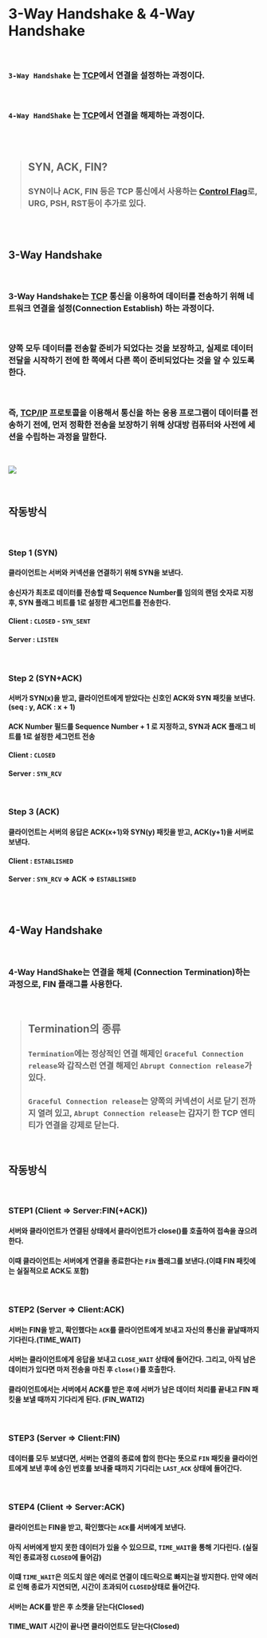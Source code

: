 # **3-Way Handshake & 4-Way Handshake**

<br>

### **`3-Way Handshake`** 는 [TCP](./../프로토콜/TCP.md)에서 **연결을 설정**하는 과정이다.
<br>

### **`4-Way HandShake`** 는 [TCP](./../프로토콜/TCP.md)에서 **연결을 해제**하는 과정이다.

<br><br>

> ## **SYN, ACK, FIN?**
> ### SYN이나 ACK, FIN 등은 TCP 통신에서 사용하는 [Control Flag](TCP%20Control%20Flag.md)로, URG, PSH, RST등이 추가로 있다.
<br><br>

## **3-Way Handshake**

<br>

### 3-Way Handshake는 [TCP](./../프로토콜/TCP.md) 통신을 이용하여 데이터를 전송하기 위해 네트워크 연결을 **설정(Connection Establish)** 하는 과정이다.
<br>

### 양쪽 모두 데이터를 전송할 준비가 되었다는 것을 보장하고, 실제로 데이터 전달을 시작하기 전에 한 쪽에서 다른 쪽이 준비되었다는 것을 알 수 있도록 한다.

<br>

### 즉, [TCP/IP](TCP／IP%204계층.md) 프로토콜을 이용해서 통신을 하는 응용 프로그램이 데이터를 전송하기 전에, 먼저 정확한 전송을 보장하기 위해 상대방 컴퓨터와 사전에 세션을 수립하는 과정을 말한다.


<br>

![](https://velog.velcdn.com/images/younghyun/post/1559d0f9-b1bb-4066-be78-4cd05ca76db9/image.png)

<br>

## **작동방식**

<br>



### **Step 1 (SYN)**
#### 클라이언트는 서버와 커넥션을 연결하기 위해 SYN을 보낸다.
#### 송신자가 최초로 데이터를 전송할 때 Sequence Number를 임의의 랜덤 숫자로 지정 후, SYN 플래그 비트를 1로 설정한 세그먼트를 전송한다.
#### Client : `CLOSED` - `SYN_SENT`
#### Server : `LISTEN`

<br>

### **Step 2 (SYN+ACK)**
#### 서버가 SYN(x)을 받고, 클라이언트에게 받았다는 신호인 ACK와 SYN 패킷을 보낸다. (seq : y, ACK : x + 1)
#### ACK Number 필드를 Sequence Number + 1 로 지정하고, SYN과 ACK 플래그 비트를 1로 설정한 세그먼트 전송
#### Client : `CLOSED`
#### Server : `SYN_RCV`

<br>

### **Step 3 (ACK)**
#### 클라이언트는 서버의 응답은 ACK(x+1)와 SYN(y) 패킷을 받고, ACK(y+1)을 서버로 보낸다.
#### Client : `ESTABLISHED`
#### Server : `SYN_RCV` => ACK => `ESTABLISHED`
<br><br>

## **4-Way Handshake**

<br>

### 4-Way HandShake는 연결을 해체 (Connection Termination)하는 과정으로, FIN 플래그를 사용한다.

<br>

> ## **Termination의 종류**
> ### `Termination`에는 정상적인 연결 해제인 `Graceful Connection release`와 갑작스런 연결 해제인 `Abrupt Connection release`가 있다.
> ### `Graceful Connection release`는 양쪽의 커넥션이 서로 닫기 전까지 열려 있고, `Abrupt Connection release`는 갑자기 한 TCP 엔티티가 연결을 강제로 닫는다.

<br>

## **작동방식**

<br>

### **STEP1 (Client => Server:FIN(+ACK))**

#### 서버와 클라이언트가 연결된 상태에서 클라이언트가 close()를 호출하여 접속을 끊으려한다.

#### 이때 클라이언트는 서버에게 연결을 종료한다는 `FiN` 플래그를 보낸다.(이떄 FIN 패킷에는 실질적으로 ACK도 포함)

<br>

### **STEP2 (Server => Client:ACK)**
#### 서버는 FIN을 받고, 확인했다는 `ACK`를 클라이언트에게 보내고 자신의 통신을 끝날때까지 기다린다.(TIME_WAIT)
#### 서버는 클라이언트에게 응답을 보내고 `CLOSE_WAIT` 상태에 들어간다. 그리고, 아직 남은 데이터가 있다면 마저 전송을 마친 후 `close()`를 호출한다.
#### 클라이언트에서는 서버에서 ACK를 받은 후에 서버가 남은 데이터 처리를 끝내고 FIN 패킷을 보낼 때까지 기다리게 된다. (FIN_WATI2)
<br>

### **STEP3 (Server => Client:FIN)**
#### 데이터를 모두 보냈다면, 서버는 연결의 종료에 합의 한다는 뜻으로 `FIN` 패킷을 클라이언트에게 보낸 후에 승인 번호를 보내줄 때까지 기다리는 `LAST_ACK` 상태에 들어간다.
<br>

### **STEP4 (Client => Server:ACK)**
#### 클라이언트는 FIN을 받고, 확인했다는 `ACK`를 서버에게 보낸다.
#### 아직 서버에게 받지 못한 데이터가 있을 수 있으므로, `TIME_WAIT`을 통해 기다린다. (실질적인 종료과정 `CLOSED`에 들어감)
#### 이떄 `TIME_WAIT`은 **의도치 않은 에러로 연결이 데드락으로 빠지는걸 방지한다.** 만약 에러로 인해 종료가 지연되면, 시간이 초과되어 `CLOSED`상태로 들어간다.
#### 서버는 ACK를 받은 후 소켓을 닫는다(Closed)
#### TIME_WAIT 시간이 끝나면 클라이언트도 닫는다(Closed)